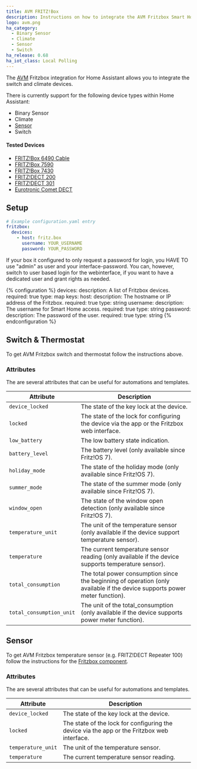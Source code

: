 ```yaml
---
title: AVM FRITZ!Box
description: Instructions on how to integrate the AVM Fritzbox Smart Home components.
logo: avm.png
ha_category:
  - Binary Sensor
  - Climate
  - Sensor
  - Switch
ha_release: 0.68
ha_iot_class: Local Polling
---
```


The [AVM](https://en.avm.de) Fritzbox integration for Home Assistant allows you to integrate the switch and climate devices.

There is currently support for the following device types within Home Assistant:

- Binary Sensor
- Climate
- [Sensor](#sensor)
- Switch

#### Tested Devices

- [FRITZ!Box 6490 Cable](https://en.avm.de/products/fritzbox/fritzbox-6490-cable/)
- [FRITZ!Box 7590](https://en.avm.de/products/fritzbox/fritzbox-7590/)
- [FRITZ!Box 7430](https://en.avm.de/products/fritzbox/fritzbox-7430/)
- [FRITZ!DECT 200](https://en.avm.de/products/fritzdect/fritzdect-200/)
- [FRITZ!DECT 301](https://en.avm.de/products/fritzdect/fritzdect-301/)
- [Eurotronic Comet DECT](https://eurotronic.org/produkte/elektronische-heizkoerperthermostate/sparmatic-comet/)

## Setup

```yaml
# Example configuration.yaml entry
fritzbox:
  devices:
    - host: fritz.box
      username: YOUR_USERNAME
      password: YOUR_PASSWORD
```
<div class='note warning'>
If your box it configured to only request a password for login, you HAVE TO use "admin" as user and your interface-password.
You can, however, switch to user based login for the webinterface, if you want to have a dedicated user and grant rights as needed.
</div>

{% configuration %}
devices:
  description: A list of Fritzbox devices.
  required: true
  type: map
  keys:
    host:
      description: The hostname or IP address of the Fritzbox.
      required: true
      type: string
    username:
      description: The username for Smart Home access.
      required: true
      type: string
    password:
      description: The password of the user.
      required: true
      type: string
{% endconfiguration %}

## Switch & Thermostat

To get AVM Fritzbox switch and thermostat follow the instructions above.

### Attributes

The are several attributes that can be useful for automations and templates.

| Attribute | Description |
| --------- | ----------- |
| `device_locked` | The state of the key lock at the device.
| `locked` | The state of the lock for configuring the device via the app or the Fritzbox web interface.
| `low_battery` | The low battery state indication.
| `battery_level` | The battery level (only available since Fritz!OS 7).
| `holiday_mode` | The state of the holiday mode (only available since Fritz!OS 7).
| `summer_mode` | The state of the summer mode (only available since Fritz!OS 7).
| `window_open` | The state of the window open detection (only available since Fritz!OS 7).
| `temperature_unit` |  The unit of the temperature sensor (only available if the device support temperature sensor).
| `temperature` | The current temperature sensor reading (only available if the device supports temperature sensor).
| `total_consumption` | The total power consumption since the beginning of operation (only available if the device supports power meter function).
| `total_consumption_unit` | The unit of the total_consumption (only available if the device supports power meter function).

## Sensor

To get AVM Fritzbox temperature sensor (e.g. FRITZ!DECT Repeater 100) follow the instructions for the [Fritzbox component](#setup).

### Attributes

The are several attributes that can be useful for automations and templates.

| Attribute | Description |
| --------- | ----------- |
| `device_locked` | The state of the key lock at the device.
| `locked` | The state of the lock for configuring the device via the app or the Fritzbox web interface.
| `temperature_unit` |  The unit of the temperature sensor.
| `temperature` | The current temperature sensor reading.

